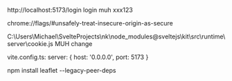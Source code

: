 http://localhost:5173/login
login muh xxx123

chrome://flags/#unsafely-treat-insecure-origin-as-secure

C:\Users\Michael\SvelteProjects\nk\node_modules\@sveltejs\kit\src\runtime\server\cookie.js MUH change

vite.config.ts: server: { host: '0.0.0.0', port: 5173 }

npm install leaflet --legacy-peer-deps
